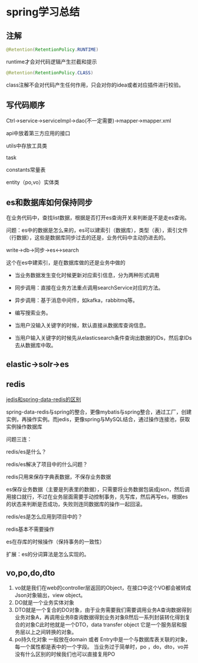# spring学习总结

## 注解

```Java
@Retention(RetentionPolicy.RUNTIME)
```

runtime才会对代码逻辑产生拦截和提示

```java
@Retention(RetentionPolicy.CLASS)
```

class注解不会对代码产生任何作用，只会对你的idea或者对应插件进行校验。

## 写代码顺序

Ctrl->service->serviceImpl->dao(不一定需要)->mapper->mapper.xml

api中放着第三方应用的接口

utils中存放工具类

task

constants常量表

entity（po,vo）实体类

## es和数据库如何保持同步

在业务代码中，查找list数据，根据是否打开es查询开关来判断是不是走es查询。

问题：es中的数据是怎么来的，es可以建索引（数据库），类型（表），索引文件（行数据），这些是数据库同步过去的还是，业务代码中主动扔进去的。

write->db->同步->es<->search

这个在es中建索引，是在数据库做的还是业务中做的

- 当业务数据发生变化时候更新对应索引信息，分为两种形式调用

- 同步调用：直接在业务方法重点调用searchService对应的方法。

- 异步调用：基于消息中间件，如kafka，rabbitmq等。

- 编写搜索业务。

- 当用户没输入关键字的时候，默认直接从数据库查询信息。

- 当用户输入关键字的时候先从elasticsearch条件查询出数据的IDs，然后拿IDs去从数据库中取。

## elastic->solr->es

## redis

[jedis和spring-data-redis的区别](https://blog.csdn.net/xhaimail/article/details/80685550)

 spring-data-redis与spring的整合，更像mybatis与spring整合，通过工厂，创建实例，再操作实例。而jedis，更像spring与MySQL结合，通过操作连接池，获取实例操作数据库 

问题三连：

redis/es是什么？

redis/es解决了项目中的什么问题？

redis只用来保存字典表数据，不保存业务数据

es保存业务数据（主要是列表里的数据），只需要将业务数据包装成json，然后调用接口就行，不过在业务层面需要手动控制事务，先写库，然后再写es，根据es的状态来判断是否成功，失败则连同数据库的操作一起回滚。

redis/es是怎么应用到项目中的？

redis基本不需要操作

es在存库的时候操作（保持事务的一致性）

扩展：es的分词算法是怎么实现的。

## vo,po,do,dto

1. vo就是我们在web的controller层返回的Object，在接口中这个VO都会被转成Json对象输出，view object。 
2.  DO就是一个业务实体对象 
3.  DTO就是一个复合的DO对象，由于业务需要我们需要调用业务A查询数据得到业务对象A，再调用业务B查询数据得到业务对象B然后一系列封装转化得到复合的对象C此时他就是一个DTO，data transfer object 它是一个服务层和服务层以上之间转换的对象。 
4.  po持久化对象 一般放在domain 或者 Entry中是一个与数据库表关联的对象，每一个属性都是表中的一个字段。
   当业务过于简单时，po ，do，dto，vo并没有什么区别的时候我们也可以直接复用PO 